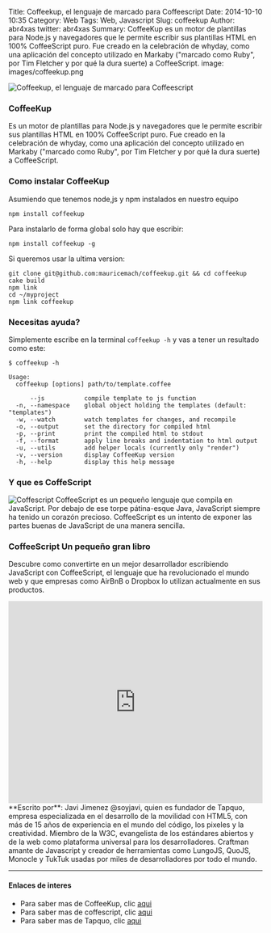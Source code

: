 Title: Coffeekup, el lenguaje de marcado para Coffeescript 
Date: 2014-10-10 10:35
Category: Web
Tags: Web, Javascript
Slug: coffeekup
Author: abr4xas
twitter: abr4xas
Summary: CoffeeKup es un motor de plantillas para Node.js y navegadores que le permite escribir sus plantillas HTML en 100% CoffeeScript puro. Fue creado en la celebración de whyday, como una aplicación del concepto utilizado en Markaby ("marcado como Ruby", por Tim Fletcher y por qué la dura suerte) a CoffeeScript.
image: images/coffeekup.png

![Coffeekup, el lenguaje de marcado para Coffeescript](http://cdn.codevisually.com/wp-content/uploads/2014/04/coffeekup.jpg)

### CoffeeKup 

Es un motor de plantillas para Node.js y navegadores que le permite escribir sus plantillas HTML en 100% CoffeeScript puro. Fue creado en la celebración de whyday, como una aplicación del concepto utilizado en Markaby ("marcado como Ruby", por Tim Fletcher y por qué la dura suerte) a CoffeeScript.

### Como instalar CoffeeKup


Asumiendo que tenemos node,js y npm instalados en nuestro equipo

```
npm install coffeekup

```
Para instalarlo de forma global solo hay que escribir:

```
npm install coffeekup -g

```
Si queremos usar la ultima version:

```
git clone git@github.com:mauricemach/coffeekup.git && cd coffeekup
cake build
npm link
cd ~/myproject
npm link coffeekup

```

### Necesitas ayuda?

Simplemente escribe en la terminal ```coffeekup -h``` y vas a tener un resultado como este:

```
$ coffeekup -h

Usage:
  coffeekup [options] path/to/template.coffee

      --js           compile template to js function
  -n, --namespace    global object holding the templates (default: "templates")
  -w, --watch        watch templates for changes, and recompile
  -o, --output       set the directory for compiled html
  -p, --print        print the compiled html to stdout
  -f, --format       apply line breaks and indentation to html output
  -u, --utils        add helper locals (currently only "render")
  -v, --version      display CoffeeKup version
  -h, --help         display this help message

```



### Y que es CoffeScript
![Coffescript](http://coffeescript.org/documentation/images/logo.png)
CoffeeScript es un pequeño lenguaje que compila en JavaScript. Por debajo de ese torpe pátina-esque Java, JavaScript siempre ha tenido un corazón precioso. CoffeeScript es un intento de exponer las partes buenas de JavaScript de una manera sencilla.


### CoffeeScript Un pequeño gran libro

Descubre como convertirte en un mejor desarrollador escribiendo JavaScript con CoffeeScript, el lenguaje que ha revolucionado el mundo web y que empresas como AirBnB o Dropbox lo utilizan actualmente en sus productos.
<iframe width="100%" height="400" src="https://leanpub.com/coffeescript/embed?a=1JMUVmdjLCzfZh6oVhu5bb" frameborder="0" allowtransparency="true"></iframe>
**Escrito por**: Javi Jimenez @soyjavi, quien es fundador de Tapquo, empresa especializada en el desarrollo de la movilidad con HTML5, con más de 15 años de experiencia en el mundo del código, los pixeles y la creatividad. Miembro de la W3C, evangelista de los estándares abiertos y de la web como plataforma universal para los desarrolladores. Craftman amante de Javascript y creador de herramientas como LungoJS, QuoJS, Monocle y TukTuk usadas por miles de desarrolladores por todo el mundo.



_____________________

#### Enlaces de interes

* Para saber mas de CoffeeKup, clic [aqui](http://coffeekup.org/)
* Para saber mas de coffescript, clic [aqui](http://coffeescript.org/)
* Para saber mas de Tapquo, clic [aqui](http://tapquo.com/)
